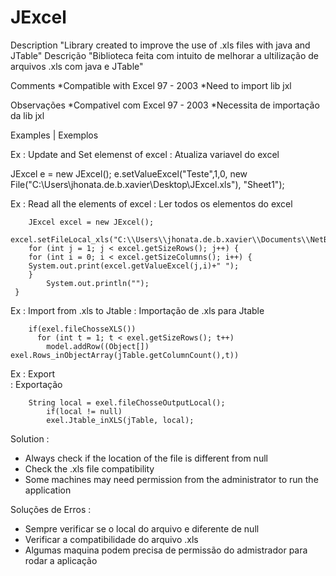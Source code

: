 # JExcel

Description 
        "Library created to improve the use of .xls files with java and JTable"
Descrição
        "Biblioteca feita com intuito de melhorar a ultilização de arquivos .xls com java e JTable"

Comments 
        *Compatible with Excel 97 - 2003 
        *Need to import lib jxl          

Observações
        *Compativel com Excel 97 - 2003
        *Necessita de importação da lib jxl

Examples | Exemplos 

Ex  : Update and Set elemenst of excel 
    : Atualiza variavel do excel

JExcel e = new JExcel();
        e.setValueExcel("Teste",1,0, new File("C:\\Users\\jhonata.de.b.xavier\\Desktop\\JExcel.xls"), "Sheet1");
        
Ex  : Read all the elements of excel 
    : Ler todos os elementos do excel

        JExcel excel = new JExcel();
        excel.setFileLocal_xls("C:\\Users\\jhonata.de.b.xavier\\Documents\\NetBeansProjects\\GeracaoDMassa.xls");
        for (int j = 1; j < excel.getSizeRows(); j++) {
        for (int i = 0; i < excel.getSizeColumns(); i++) {
        System.out.print(excel.getValueExcel(j,i)+" ");
        }
            System.out.println("");
     }

Ex  : Import from .xls to Jtable 
    : Importação de .xls para Jtable

        if(exel.fileChosseXLS())
          for (int t = 1; t < exel.getSizeRows(); t++) 
            model.addRow((Object[]) exel.Rows_inObjectArray(jTable.getColumnCount(),t))

Ex : Export  
   : Exportação

        String local = exel.fileChosseOutputLocal();
            if(local != null)
            exel.Jtable_inXLS(jTable, local);

Solution :
- Always check if the location of the file is different from null
- Check the .xls file compatibility
- Some machines may need permission from the administrator to run the application

Soluções de Erros :
- Sempre verificar se o local do arquivo e diferente de null
- Verificar a compatibilidade do arquivo .xls        
- Algumas maquina podem precisa de permissão do admistrador para rodar a aplicação   
